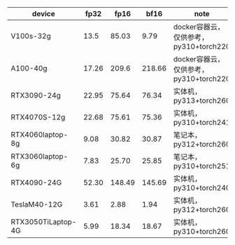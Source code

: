| device           | fp32  | fp16   | bf16   | note                                   | contributor                                    |
| ---------------- | ----- | ------ | ------ | -------------------------------------- | ---------------------------------------------- |
| V100s-32g        | 13.5  | 85.03  | 9.79   | docker容器云，仅供参考，py310+torch220 | [zzc0208](https://github.com/zzc0208)             |
| A100-40g         | 17.26 | 209.6  | 218.66 | docker容器云，仅供参考，py310+torch220 | [zzc0208](https://github.com/zzc0208)             |
| RTX3090-24g      | 22.95 | 75.64  | 76.34  | 实体机，py313+torch260                 | [zzc0208](https://github.com/zzc0208)             |
| RTX4070S-12g     | 22.68 | 75.61  | 75.36  | 实体机，py310+torch241                 | [zzc0208](https://github.com/zzc0208)             |
| RTX4060laptop-8g | 9.08  | 30.82  | 30.87  | 笔记本，py312+torch260                 | [KAl(SO₄)₂·12H₂O](https://github.com/CN17161) |
| RTX3060laptop-6g | 7.83  | 25.70  | 25.85  | 笔记本，py310+torch251                 | [turning point](https://github.com/colstone)      |
| RTX4090-24G      | 52.30 | 148.49 | 145.69 | 实体机，py310+torch240                 | [Charming](https://space.bilibili.com/399248533)  |
| TeslaM40-12G     | 3.61  | 2.88   | 1.94   | 实体机，py312+torch260                 | [barryblueice](https://github.com/barryblueice)   |
|RTX3050TiLaptop-4G| 5.99  | 18.34  | 18.67  | 实体机，py310+torch260                 | [barryblueice](https://github.com/barryblueice)   |
